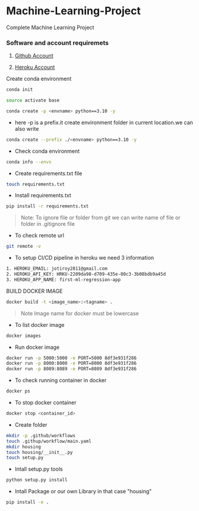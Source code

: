 # Machine-Learning-Project
Complete Machine Learning Project

### Software and account requiremets

1. [Github Account](https://github.com/JotiRoy01/Machine-Learning-Project.git)

2. [Heroku Account](https://dashboard.heroku.com/apps#)


Create conda environment

```bash
conda init
```
```bash
source activate base
```
```bash
conda create -p <envname> python==3.10 -y
```
* here -p is a prefix.it create environment folder in current location.we can also write
```bash
conda create --prefix ./<envname> python==3.10 -y
```
* Check conda environment
```bash
conda info --envs
```

* Create requirements.txt file
```bash
touch requirements.txt
```
* Install requirements.txt
```bash
pip install -r requirements.txt
```

> Note: To ignore file or folder from git we can write name of file or folder in .gitignore file

* To check remote url
```bash
git remote -v
```
* To setup CI/CD pipeline in heroku we need 3 information
```bash
1. HEROKU_EMAIL: jotiroy2811@gmail.com
2. HEROKU_API_KEY: HRKU-2209da98-d709-435e-80c3-3b08bdb9a45d
3. HEROKU_APP_NAME: first-ml-regression-app
```
BUILD DOCKER IMAGE
```bash
docker build -t <image_name>:<tagname> .
```
> Note Image name for docker must be lowercase
* To list docker image
```bash
docker images
```
* Run docker image
```bash
docker run -p 5000:5000 -e PORT=5000 8df3e931f286
docker run -p 8000:8000 -e PORT=8000 8df3e931f286
docker run -p 8089:8089 -e PORT=8089 8df3e931f286
```
* To check running container in docker 
```bash
docker ps
```
* To stop docker container
```bash
docker stop <container_id>
```
* Create folder
```bash
mkdir -p .github/workflows
touch .githup/workflow/main.yaml
mkdir housing
touch housing/__init__.py
touch setup.py
```
* Intall setup.py tools
```bash
python setup.py install
```
* Intall Package or our own Library in that case "housing"
```bash
pip install -e .
```
